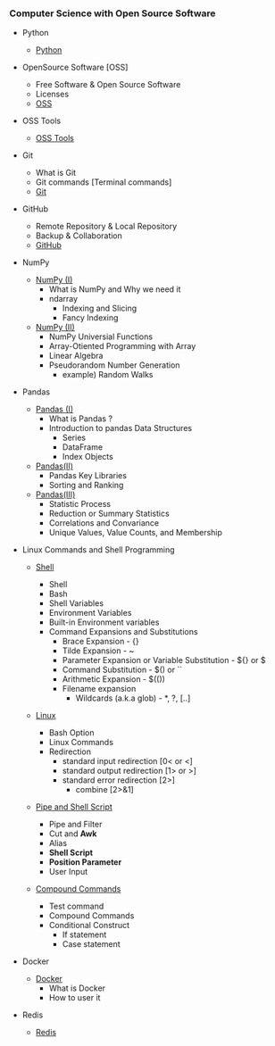 ### Computer Science with Open Source Software

- Python
  - [Python](/Python.md)
  
- OpenSource Software [OSS]
  - Free Software & Open Source Software
  - Licenses
  - [OSS](/OSS.md)
  
- OSS Tools
  - [OSS Tools](/OSS%20Tools.md)
  
- Git
  - What is Git 
  - Git commands [Terminal commands]
  - [Git](/Git.md)
  
- GitHub
  - Remote Repository & Local Repository
  - Backup & Collaboration
  - [GitHub](/GitHub.md)
  
- NumPy
  - [NumPy (I)](./NumPy(I).md)
    - What is NumPy and Why we need it
    - ndarray 
      - Indexing and Slicing
      - Fancy Indexing
  - [NumPy (II)](/NumPy(II).md)
    - NumPy Universial Functions
    - Array-Otiented Programming with Array
    - Linear Algebra
    - Pseudorandom Number Generation
      - example) Random Walks
  
- Pandas
  - [Pandas (I)](/Pandas(I).md)
    - What is Pandas ?
    - Introduction to pandas Data Structures
      - Series
      - DataFrame
      - Index Objects
  - [Pandas(II)](/Pandas(II).md)
    - Pandas Key Libraries
    - Sorting and Ranking
  - [Pandas(III)](./Pandas(III).md)
    - Statistic Process
    - Reduction or Summary Statistics
    - Correlations and Convariance 
    - Unique Values, Value Counts, and Membership

- Linux Commands and Shell Programming
  - [Shell](./Shell.md)
    - Shell
    - Bash
    - Shell Variables
    - Environment Variables
    - Built-in Environment variables
    - Command Expansions and Substitutions
      - Brace Expansion - {}
      - Tilde Expansion - ~
      - Parameter Expansion or Variable Substitution - ${} or $
      - Command Substitution - $() or \``
      - Arithmetic Expansion - $(())
      - Filename expansion
        - Wildcards (a.k.a glob) - *, ?, [..]
  
  - [Linux](./Linux.md)
    - Bash Option
    - Linux Commands
    - Redirection
      - standard input redirection [0< or <]
      - standard output redirection [1> or >]
      - standard error redirection [2>]
        - combine [2>&1]
  - [Pipe and Shell Script](./Pipe_Shell_Script.md)
    - Pipe and Filter
    - Cut and **Awk**
    - Alias
    - **Shell Script**
    - **Position Parameter**
    - User Input
  - [Compound Commands](./Compound_Commands.md)
    - Test command
    - Compound Commands
    - Conditional Construct
      - If statement
      - Case statement

- Docker
  - [Docker](./Docker.md)
    - What is Docker
    - How to user it

- Redis
  - [Redis](./Redis.md)
